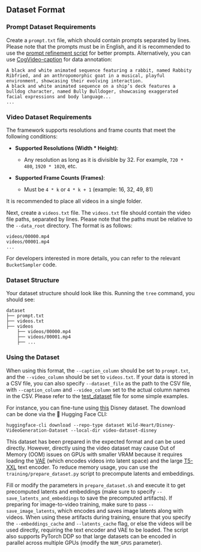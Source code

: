 ## Dataset Format

### Prompt Dataset Requirements

Create a `prompt.txt` file, which should contain prompts separated by lines. Please note that the prompts must be in English, and it is recommended to use the [prompt refinement script](https://github.com/THUDM/CogVideo/blob/main/inference/convert_demo.py) for better prompts. Alternatively, you can use [CogVideo-caption](https://huggingface.co/THUDM/cogvlm2-llama3-caption) for data annotation:

```
A black and white animated sequence featuring a rabbit, named Rabbity Ribfried, and an anthropomorphic goat in a musical, playful environment, showcasing their evolving interaction.
A black and white animated sequence on a ship’s deck features a bulldog character, named Bully Bulldoger, showcasing exaggerated facial expressions and body language...
...
```

### Video Dataset Requirements

The framework supports resolutions and frame counts that meet the following conditions:

- **Supported Resolutions (Width * Height)**:
    - Any resolution as long as it is divisible by 32. For example, `720 * 480`, `1920 * 1020`, etc.

- **Supported Frame Counts (Frames)**:
    - Must be `4 * k` or `4 * k + 1` (example: 16, 32, 49, 81)

It is recommended to place all videos in a single folder.

Next, create a `videos.txt` file. The `videos.txt` file should contain the video file paths, separated by lines. Please note that the paths must be relative to the `--data_root` directory. The format is as follows:

```
videos/00000.mp4
videos/00001.mp4
...
```

For developers interested in more details, you can refer to the relevant `BucketSampler` code.

### Dataset Structure

Your dataset structure should look like this. Running the `tree` command, you should see:

```
dataset
├── prompt.txt
├── videos.txt
├── videos
    ├── videos/00000.mp4
    ├── videos/00001.mp4
    ├── ...
```

### Using the Dataset

When using this format, the `--caption_column` should be set to `prompt.txt`, and the `--video_column` should be set to `videos.txt`. If your data is stored in a CSV file, you can also specify `--dataset_file` as the path to the CSV file, with `--caption_column` and `--video_column` set to the actual column names in the CSV. Please refer to the [test_dataset](../tests/test_dataset.py) file for some simple examples.

For instance, you can fine-tune using [this](https://huggingface.co/datasets/Wild-Heart/Disney-VideoGeneration-Dataset) Disney dataset. The download can be done via the 🤗 Hugging Face CLI:

```
huggingface-cli download --repo-type dataset Wild-Heart/Disney-VideoGeneration-Dataset --local-dir video-dataset-disney
```

This dataset has been prepared in the expected format and can be used directly. However, directly using the video dataset may cause Out of Memory (OOM) issues on GPUs with smaller VRAM because it requires loading the [VAE](https://huggingface.co/THUDM/CogVideoX-5b/tree/main/vae) (which encodes videos into latent space) and the large [T5-XXL](https://huggingface.co/google/t5-v1_1-xxl/) text encoder. To reduce memory usage, you can use the `training/prepare_dataset.py` script to precompute latents and embeddings.

Fill or modify the parameters in `prepare_dataset.sh` and execute it to get precomputed latents and embeddings (make sure to specify `--save_latents_and_embeddings` to save the precomputed artifacts). If preparing for image-to-video training, make sure to pass `--save_image_latents`, which encodes and saves image latents along with videos. When using these artifacts during training, ensure that you specify the `--embeddings_cache` and `--latents_cache` flag, or else the videos will be used directly, requiring the text encoder and VAE to be loaded. The script also supports PyTorch DDP so that large datasets can be encoded in parallel across multiple GPUs (modify the `NUM_GPUS` parameter).
